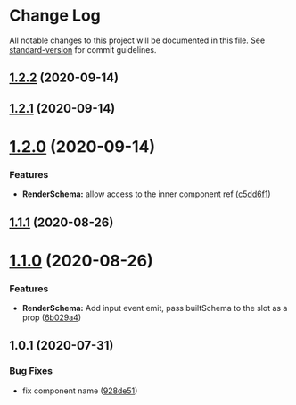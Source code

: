 # Change Log

All notable changes to this project will be documented in this file. See [standard-version](https://github.com/conventional-changelog/standard-version) for commit guidelines.

## [1.2.2](https://github.com/simplitech/vue-render-schema/compare/v1.2.1...v1.2.2) (2020-09-14)



## [1.2.1](https://github.com/simplitech/vue-render-schema/compare/v1.2.0...v1.2.1) (2020-09-14)



# [1.2.0](https://github.com/simplitech/vue-render-schema/compare/v1.1.1...v1.2.0) (2020-09-14)


### Features

* **RenderSchema:** allow access to the inner component ref ([c5dd6f1](https://github.com/simplitech/vue-render-schema/commit/c5dd6f1))



## [1.1.1](https://github.com/simplitech/vue-render-schema/compare/v1.1.0...v1.1.1) (2020-08-26)



# [1.1.0](https://github.com/simplitech/vue-render-schema/compare/v1.0.1...v1.1.0) (2020-08-26)


### Features

* **RenderSchema:** Add input event emit, pass builtSchema to the slot as a prop ([6b029a4](https://github.com/simplitech/vue-render-schema/commit/6b029a4))



## 1.0.1 (2020-07-31)


### Bug Fixes

* fix component name ([928de51](https://github.com/simplitech/vue-render-schema/commit/928de51))
